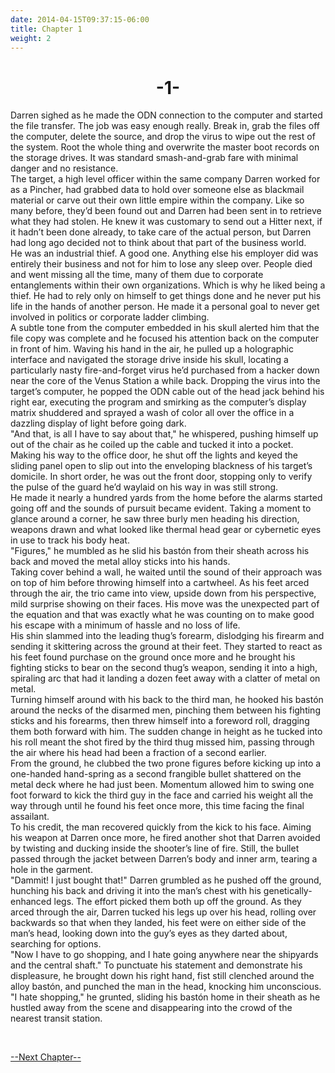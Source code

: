 ```yaml
---
date: 2014-04-15T09:37:15-06:00
title: Chapter 1
weight: 2
---
```

<h1 style="text-align: center;">-1-</h1>
Darren sighed as he made the ODN connection to the computer and started the file transfer. The job was easy enough really. Break in, grab the files off the computer, delete the source, and drop the virus to wipe out the rest of the system. Root the whole thing and overwrite the master boot records on the storage drives. It was standard smash-and-grab fare with minimal danger and no resistance.<br />
The target, a high level officer within the same company Darren worked for as a Pincher, had grabbed data to hold over someone else as blackmail material or carve out their own little empire within the company. Like so many before, they&rsquo;d been found out and Darren had been sent in to retrieve what they had stolen. He knew it was customary to send out a Hitter next, if it hadn&rsquo;t been done already, to take care of the actual person, but Darren had long ago decided not to think about that part of the business world.<br />
He was an industrial thief. A good one. Anything else his employer did was entirely their business and not for him to lose any sleep over. People died and went missing all the time, many of them due to corporate entanglements within their own organizations. Which is why he liked being a thief. He had to rely only on himself to get things done and he never put his life in the hands of another person. He made it a personal goal to never get involved in politics or corporate ladder climbing.<br />
A subtle tone from the computer embedded in his skull alerted him that the file copy was complete and he focused his attention back on the computer in front of him. Waving his hand in the air, he pulled up a holographic interface and navigated the storage drive inside his skull, locating a particularly nasty fire-and-forget virus he&rsquo;d purchased from a hacker down near the core of the Venus Station a while back. Dropping the virus into the target&rsquo;s computer, he popped the ODN cable out of the head jack behind his right ear, executing the program and smirking as the computer&rsquo;s display matrix shuddered and sprayed a wash of color all over the office in a dazzling display of light before going dark.<br />
"And that, is all I have to say about that," he whispered, pushing himself up out of the chair as he coiled up the cable and tucked it into a pocket.<br />
Making his way to the office door, he shut off the lights and keyed the sliding panel open to slip out into the enveloping blackness of his target&rsquo;s domicile. In short order, he was out the front door, stopping only to verify the pulse of the guard he&rsquo;d waylaid on his way in was still strong.<br />
He made it nearly a hundred yards from the home before the alarms started going off and the sounds of pursuit became evident. Taking a moment to glance around a corner, he saw three burly men heading his direction, weapons drawn and what looked like thermal head gear or cybernetic eyes in use to track his body heat.<br />
"Figures," he mumbled as he slid his bast&oacute;n from their sheath across his back and moved the metal alloy sticks into his hands.<br />
Taking cover behind a wall, he waited until the sound of their approach was on top of him before throwing himself into a cartwheel. As his feet arced through the air, the trio came into view, upside down from his perspective, mild surprise showing on their faces. His move was the unexpected part of the equation and that was exactly what he was counting on to make good his escape with a minimum of hassle and no loss of life.<br />
His shin slammed into the leading thug&rsquo;s forearm, dislodging his firearm and sending it skittering across the ground at their feet. They started to react as his feet found purchase on the ground once more and he brought his fighting sticks to bear on the second thug&rsquo;s weapon, sending it into a high, spiraling arc that had it landing a dozen feet away with a clatter of metal on metal.<br />
Turning himself around with his back to the third man, he hooked his bast&oacute;n around the necks of the disarmed men, pinching them between his fighting sticks and his forearms, then threw himself into a foreword roll, dragging them both forward with him. The sudden change in height as he tucked into his roll meant the shot fired by the third thug missed him, passing through the air where his head had been a fraction of a second earlier.<br />
From the ground, he clubbed the two prone figures before kicking up into a one-handed hand-spring as a second frangible bullet shattered on the metal deck where he had just been. Momentum allowed him to swing one foot forward to kick the third guy in the face and carried his weight all the way through until he found his feet once more, this time facing the final assailant.<br />
To his credit, the man recovered quickly from the kick to his face. Aiming his weapon at Darren once more, he fired another shot that Darren avoided by twisting and ducking inside the shooter&rsquo;s line of fire. Still, the bullet passed through the jacket between Darren&rsquo;s body and inner arm, tearing a hole in the garment.<br />
"Dammit! I just bought that!" Darren grumbled as he pushed off the ground, hunching his back and driving it into the man&rsquo;s chest with his genetically-enhanced legs. The effort picked them both up off the ground. As they arced through the air, Darren tucked his legs up over his head, rolling over backwards so that when they landed, his feet were on either side of the man&rsquo;s head, looking down into the guy&rsquo;s eyes as they darted about, searching for options.<br />
"Now I have to go shopping, and I hate going anywhere near the shipyards and the central shaft." To punctuate his statement and demonstrate his displeasure, he brought down his right hand, fist still clenched around the alloy bast&oacute;n, and punched the man in the head, knocking him unconscious.<br />
"I hate shopping," he grunted, sliding his bast&oacute;n home in their sheath as he hustled away from the scene and disappearing into the crowd of the nearest transit station.

&nbsp;

[--Next Chapter--](../chapter-2)
